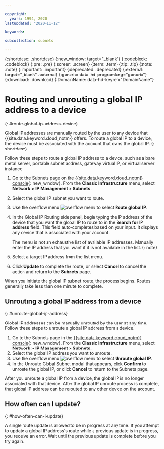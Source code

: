 ```yaml
---

copyright:
  years: 1994, 2020
lastupdated: "2020-11-12"

keywords:

subcollection: subnets

---
```


{:shortdesc: .shortdesc}
{:new_window: target="_blank"}
{:codeblock: .codeblock}
{:pre: .pre}
{:screen: .screen}
{:term: .term}
{:tip: .tip}
{:note: .note}
{:important: .important}
{:deprecated: .deprecated}
{:external: target="_blank" .external}
{:generic: data-hd-programlang="generic"}
{:download: .download}
{:DomainName: data-hd-keyref="DomainName"}

# Routing and unrouting a global IP address to a device
{: #route-global-ip-address-device}

Global IP addresses are manually routed by the user to any device that {{site.data.keyword.cloud_notm}} offers. To route a global IP to a device, the device must be associated with the account that owns the global IP.
{: shortdesc}

Follow these steps to route a global IP address to a device, such as a bare metal server, portable subnet address, gateway virtual IP, or virtual server instance.

1. Go to the Subnets page on the [{{site.data.keyword.cloud_notm}} console](https://{DomainName}/){: new_window}. From the **Classic Infrastructure** menu, select **Network > IP Management > Subnets**.
1. Select the global IP subnet you want to route.
1. Use the overflow menu ![overflow menu](images/overflow.png) to select **Route global IP**.
1. In the Global IP Routing side panel, begin typing the IP address of the device that you want the global IP to route to in the **Search for IP address** field. This field auto-completes based on your input. It displays any device that is associated with your account.

   The menu is not an exhaustive list of available IP addresses. Manually enter the IP address that you want if it is not available in the list.
   {: note}

1. Select a target IP address from the list menu.
1. Click **Update** to complete the route, or select **Cancel** to cancel the action and return to the **Subnets** page.

When you initiate the global IP subnet route, the process begins. Routes generally take less than one minute to complete. 

## Unrouting a global IP address from a device
{: #unroute-global-ip-address}

Global IP addresses can be manually unrouted by the user at any time. Follow these steps to unroute a global IP address from a device.

1. Go to the Subnets page in the [{{site.data.keyword.cloud_notm}} console](https://{DomainName}/){: new_window}. From the **Classic Infrastructure** menu, select **Network > IP Management > Subnets**.
1. Select the global IP address you want to unroute.
1. Use the overflow menu ![overflow menu](images/overflow.png) to select **Unroute global IP**.
1. In the Unroute Global Subnet modal that appears, click **Confirm** to unroute the global IP, or click **Cancel** to return to the Subnets page.

After you unroute a global IP from a device, the global IP is no longer associated with that device. After the global IP unroute process is complete, that global IP address can be rerouted to any other device on the account.

## How often can I update?
{: #how-often-can-i-update}

A single route update is allowed to be in progress at any time. If you attempt to update a global IP address's route while a previous update is in progress, you receive an error. Wait until the previous update is complete before you try again.
